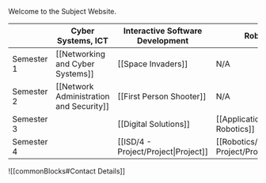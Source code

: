 
Welcome to the Subject Website. 

|            | Cyber Systems, ICT                      | Interactive Software Development     | Robotics                                  | Website Development              |
| ---------- | --------------------------------------- | ------------------------------------ | ----------------------------------------- | -------------------------------- |
| Semester 1 | [[Networking and Cyber Systems]]        | [[Space Invaders]]                   | N/A                                       | [[Digital Assets (Flask)]]       |
| Semester 2 | [[Network Administration and Security]] | [[First Person Shooter]]             | N/A                                       | [[Digital Applications (Flask)]] |
| Semester 3 |                                         | [[Digital Solutions]]                | [[Application Of Robotics]]               |                                  |
| Semester 4 |                                         | [[ISD/4 - Project/Project\|Project]] | [[Robotics/4 - Project/Project\|Project]] |                                  |



![[commonBlocks#Contact Details]]
